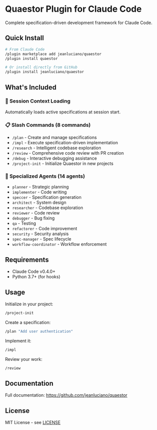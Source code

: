 # Quaestor Plugin for Claude Code

Complete specification-driven development framework for Claude Code.

## Quick Install

```bash
# From Claude Code
/plugin marketplace add jeanluciano/quaestor
/plugin install quaestor

# Or install directly from GitHub
/plugin install jeanluciano/quaestor
```

## What's Included

### 🎯 Session Context Loading
Automatically loads active specifications at session start.

### 📋 Slash Commands (8 commands)
- `/plan` - Create and manage specifications
- `/impl` - Execute specification-driven implementation
- `/research` - Intelligent codebase exploration
- `/review` - Comprehensive code review with PR creation
- `/debug` - Interactive debugging assistance
- `/project-init` - Initialize Quaestor in new projects

### 🤖 Specialized Agents (14 agents)
- `planner` - Strategic planning
- `implementer` - Code writing
- `speccer` - Specification generation
- `architect` - System design
- `researcher` - Codebase exploration
- `reviewer` - Code review
- `debugger` - Bug fixing
- `qa` - Testing
- `refactorer` - Code improvement
- `security` - Security analysis
- `spec-manager` - Spec lifecycle
- `workflow-coordinator` - Workflow enforcement

## Requirements

- Claude Code v0.4.0+
- Python 3.7+ (for hooks)

## Usage

Initialize in your project:
```bash
/project-init
```

Create a specification:
```bash
/plan "Add user authentication"
```

Implement it:
```bash
/impl
```

Review your work:
```bash
/review
```

## Documentation

Full documentation: https://github.com/jeanluciano/quaestor

## License

MIT License - see [LICENSE](../LICENSE)

